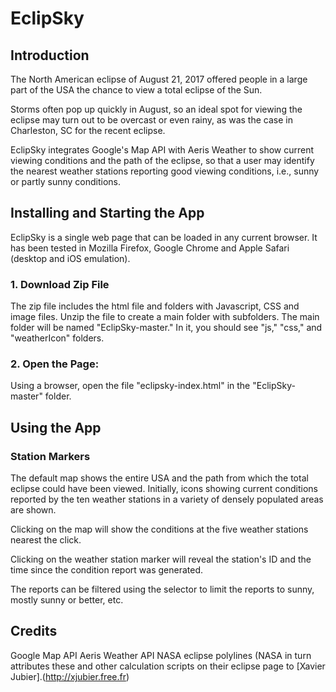 # EclipSky

## Introduction
The North American eclipse of August 21, 2017 offered people in a large part of the USA the chance to view a total eclipse of the Sun.

Storms often pop up quickly in August, so an ideal spot for viewing the eclipse may turn out to be overcast or even rainy, as was the case in Charleston, SC for the recent eclipse.

EclipSky integrates Google's Map API with Aeris Weather to show current viewing conditions and the path of the eclipse, so that a user may identify the nearest weather stations reporting good viewing conditions, i.e., sunny or partly sunny conditions.

## Installing and Starting the App
EclipSky is a single web page that can be loaded in any current browser. It has been tested in Mozilla Firefox, Google Chrome and Apple Safari (desktop and iOS emulation).

### 1. Download Zip File
The zip file includes the html file and folders with Javascript, CSS and image files. Unzip the file to create a main folder with subfolders. The main folder will be named "EclipSky-master." In it, you should see "js," "css," and "weatherIcon" folders.

### 2. Open the Page:
Using a browser, open the file "eclipsky-index.html" in the "EclipSky-master" folder.

## Using the App
### Station Markers
The default map shows the entire USA and the path from which the total eclipse could have been viewed. Initially, icons showing current conditions reported by the ten weather stations in a variety of densely populated areas are shown.

Clicking on the map will show the conditions at the five weather stations nearest the click.

Clicking on the weather station marker will reveal the station's ID and the time since the condition report was generated.

The reports can be filtered using the selector to limit the reports to sunny, mostly sunny or better, etc.

## Credits
Google Map API
Aeris Weather API
NASA eclipse polylines (NASA in turn attributes these and other calculation scripts on their eclipse page to [Xavier Jubier].(http://xjubier.free.fr)
